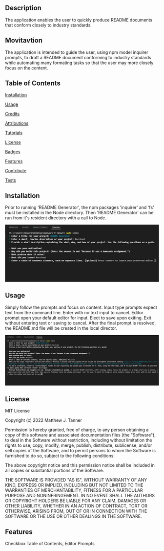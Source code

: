 
## Description
The application enables the user to quickly produce README documents that conform closely to industry standards.

## Movitavtion
The application is intended to guide the user, using npm model inquirer prompts, to draft a README document conforming to industry standards while automating many formating tasks so that the user may more closely focus on the content.

## Table of Contents
[Installation](#installation) 

 [Usage](#usage) 

 [Credits](#credits) 

 [Attributions](#attributions) 

 [Tutorials](#tutorials) 

 [License](#license) 

 [Badges](#badges) 

 [Features](#features) 

 [Contribute](#contribute) 

 [Tests](#tests) 

 
## Installation
Prior to running 'README Generator', the npm packages 'inquirer' and 'fs' must be installed in the Node directory. Then 'README Generator' can be run from it's resident directory with a call to Node.


![alt text](./assets/images/com_1.png)

## Usage
Simply follow the prompts and focus on content. Input type prompts expect text from the command line. Enter with no text input to cancel. Editor prompt open your default editor for input. Elect to save upon exiting. Exit without entering text or saving to cancel. After the final prompt is resolved, the README.md file will be created in the local director. 


![alt text](./assets/images/com_2.png)

## License
MIT License

Copyright (c) 2022 Matthew J. Tanner

Permission is hereby granted, free of charge, to any person obtaining a copy
of this software and associated documentation files (the "Software"), to deal
in the Software without restriction, including without limitation the rights
to use, copy, modify, merge, publish, distribute, sublicense, and/or sell
copies of the Software, and to permit persons to whom the Software is
furnished to do so, subject to the following conditions:

The above copyright notice and this permission notice shall be included in all
copies or substantial portions of the Software.

THE SOFTWARE IS PROVIDED "AS IS", WITHOUT WARRANTY OF ANY KIND, EXPRESS OR
IMPLIED, INCLUDING BUT NOT LIMITED TO THE WARRANTIES OF MERCHANTABILITY,
FITNESS FOR A PARTICULAR PURPOSE AND NONINFRINGEMENT. IN NO EVENT SHALL THE
AUTHORS OR COPYRIGHT HOLDERS BE LIABLE FOR ANY CLAIM, DAMAGES OR OTHER
LIABILITY, WHETHER IN AN ACTION OF CONTRACT, TORT OR OTHERWISE, ARISING FROM,
OUT OF OR IN CONNECTION WITH THE SOFTWARE OR THE USE OR OTHER DEALINGS IN THE
SOFTWARE.

## Features
Checkbox Table of Contents, Editor Prompts
